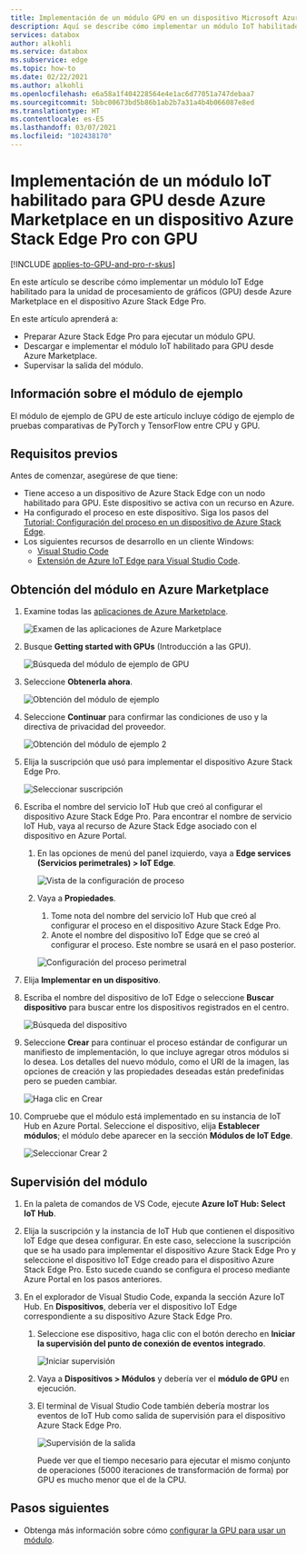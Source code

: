 ```yaml
---
title: Implementación de un módulo GPU en un dispositivo Microsoft Azure Stack Edge Pro desde Azure Marketplace | Microsoft Docs
description: Aquí se describe cómo implementar un módulo IoT habilitado para GPU en su dispositivo de GPU de Azure Stack Edge Pro.
services: databox
author: alkohli
ms.service: databox
ms.subservice: edge
ms.topic: how-to
ms.date: 02/22/2021
ms.author: alkohli
ms.openlocfilehash: e6a58a1f404228564e4e1ac6d77051a747debaa7
ms.sourcegitcommit: 5bbc00673bd5b86b1ab2b7a31a4b4b066087e8ed
ms.translationtype: HT
ms.contentlocale: es-ES
ms.lasthandoff: 03/07/2021
ms.locfileid: "102438170"
---
```

# <a name="deploy-a-gpu-enabled-iot-module-from-azure-marketplace-on-azure-stack-edge-pro-gpu-device"></a>Implementación de un módulo IoT habilitado para GPU desde Azure Marketplace en un dispositivo Azure Stack Edge Pro con GPU

[!INCLUDE [applies-to-GPU-and-pro-r-skus](../../includes/azure-stack-edge-applies-to-gpu-pro-r-sku.md)]

En este artículo se describe cómo implementar un módulo IoT Edge habilitado para la unidad de procesamiento de gráficos (GPU) desde Azure Marketplace en el dispositivo Azure Stack Edge Pro. 

En este artículo aprenderá a:
  - Preparar Azure Stack Edge Pro para ejecutar un módulo GPU.
  - Descargar e implementar el módulo IoT habilitado para GPU desde Azure Marketplace.
  - Supervisar la salida del módulo.

## <a name="about-sample-module"></a>Información sobre el módulo de ejemplo

El módulo de ejemplo de GPU de este artículo incluye código de ejemplo de pruebas comparativas de PyTorch y TensorFlow entre CPU y GPU.

## <a name="prerequisites"></a>Requisitos previos

Antes de comenzar, asegúrese de que tiene:

- Tiene acceso a un dispositivo de Azure Stack Edge con un nodo habilitado para GPU. Este dispositivo se activa con un recurso en Azure. 
- Ha configurado el proceso en este dispositivo. Siga los pasos del [Tutorial: Configuración del proceso en un dispositivo de Azure Stack Edge](azure-stack-edge-gpu-deploy-configure-compute.md).
- Los siguientes recursos de desarrollo en un cliente Windows:
    - [Visual Studio Code](https://code.visualstudio.com/)  
    - [Extensión de Azure IoT Edge para Visual Studio Code](https://marketplace.visualstudio.com/items?itemName=vsciot-vscode.azure-iot-edge).   


## <a name="get-module-from-azure-marketplace"></a>Obtención del módulo en Azure Marketplace

1. Examine todas las [aplicaciones de Azure Marketplace](https://azuremarketplace.microsoft.com/marketplace/apps).

    ![Examen de las aplicaciones de Azure Marketplace](media/azure-stack-edge-gpu-deploy-sample-module-marketplace/browse-apps-marketplace-1.png)

2. Busque **Getting started with GPUs** (Introducción a las GPU).

    ![Búsqueda del módulo de ejemplo de GPU](media/azure-stack-edge-gpu-deploy-sample-module-marketplace/search-gpu-sample-module-1.png)

3. Seleccione **Obtenerla ahora**.

    ![Obtención del módulo de ejemplo](media/azure-stack-edge-gpu-deploy-sample-module-marketplace/get-sample-module-1.png)

4. Seleccione **Continuar** para confirmar las condiciones de uso y la directiva de privacidad del proveedor. 

    ![Obtención del módulo de ejemplo 2](media/azure-stack-edge-gpu-deploy-sample-module-marketplace/terms-of-use-1.png)

5. Elija la suscripción que usó para implementar el dispositivo Azure Stack Edge Pro.

    ![Seleccionar suscripción](media/azure-stack-edge-gpu-deploy-sample-module-marketplace/select-subscription-1.png)

6. Escriba el nombre del servicio IoT Hub que creó al configurar el dispositivo Azure Stack Edge Pro. Para encontrar el nombre de servicio IoT Hub, vaya al recurso de Azure Stack Edge asociado con el dispositivo en Azure Portal. 

    1. En las opciones de menú del panel izquierdo, vaya a **Edge services (Servicios perimetrales) > IoT Edge**. 

        ![Vista de la configuración de proceso](media/azure-stack-edge-gpu-deploy-sample-module-marketplace/view-config-1.png)

    1. Vaya a **Propiedades**. 

        1. Tome nota del nombre del servicio IoT Hub que creó al configurar el proceso en el dispositivo Azure Stack Edge Pro.
        2. Anote el nombre del dispositivo IoT Edge que se creó al configurar el proceso. Este nombre se usará en el paso posterior.

        ![Configuración del proceso perimetral](media/azure-stack-edge-gpu-deploy-sample-module/view-compute-config-1.png)

10. Elija **Implementar en un dispositivo**.

11. Escriba el nombre del dispositivo de IoT Edge o seleccione **Buscar dispositivo** para buscar entre los dispositivos registrados en el centro.

    ![Búsqueda del dispositivo](media/azure-stack-edge-gpu-deploy-sample-module-marketplace/find-device-1.png)

12. Seleccione **Crear** para continuar el proceso estándar de configurar un manifiesto de implementación, lo que incluye agregar otros módulos si lo desea. Los detalles del nuevo módulo, como el URI de la imagen, las opciones de creación y las propiedades deseadas están predefinidas pero se pueden cambiar.

    ![Haga clic en Crear](media/azure-stack-edge-gpu-deploy-sample-module-marketplace/target-devices-iot-edge-module-1.png)


13. Compruebe que el módulo está implementado en su instancia de IoT Hub en Azure Portal. Seleccione el dispositivo, elija **Establecer módulos**; el módulo debe aparecer en la sección **Módulos de IoT Edge**.

    ![Seleccionar Crear 2](media/azure-stack-edge-gpu-deploy-sample-module-marketplace/running-module-iotres-1.png)

## <a name="monitor-the-module"></a>Supervisión del módulo  

1. En la paleta de comandos de VS Code, ejecute **Azure IoT Hub: Select IoT Hub**.

2. Elija la suscripción y la instancia de IoT Hub que contienen el dispositivo IoT Edge que desea configurar. En este caso, seleccione la suscripción que se ha usado para implementar el dispositivo Azure Stack Edge Pro y seleccione el dispositivo IoT Edge creado para el dispositivo Azure Stack Edge Pro. Esto sucede cuando se configura el proceso mediante Azure Portal en los pasos anteriores.

3. En el explorador de Visual Studio Code, expanda la sección Azure IoT Hub. En **Dispositivos**, debería ver el dispositivo IoT Edge correspondiente a su dispositivo Azure Stack Edge Pro. 

    1. Seleccione ese dispositivo, haga clic con el botón derecho en **Iniciar la supervisión del punto de conexión de eventos integrado**.
  
        ![Iniciar supervisión](media/azure-stack-edge-gpu-deploy-sample-module/monitor-builtin-event-endpoint-1.png)  

    2. Vaya a **Dispositivos > Módulos** y debería ver el **módulo de GPU** en ejecución.

    3. El terminal de Visual Studio Code también debería mostrar los eventos de IoT Hub como salida de supervisión para el dispositivo Azure Stack Edge Pro.

        ![Supervisión de la salida](media/azure-stack-edge-gpu-deploy-sample-module/monitor-events-output-1.png) 

        Puede ver que el tiempo necesario para ejecutar el mismo conjunto de operaciones (5000 iteraciones de transformación de forma) por GPU es mucho menor que el de la CPU.

## <a name="next-steps"></a>Pasos siguientes

- Obtenga más información sobre cómo [configurar la GPU para usar un módulo](azure-stack-edge-j-series-configure-gpu-modules.md).

